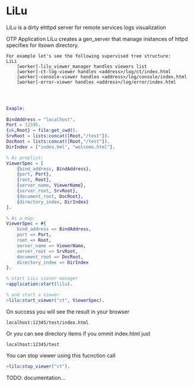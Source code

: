 # LiLu 
LiLu is a dirty ehttpd server for remote services logs visualization

OTP Application LiLu creates a gen_server that manage instances of httpd specifies for itsown directory.

```
For example let's see the following supervised tree structure:
LiLi
	[worker]-lilu_viewer_manager handles viewers list
	[worker]-ct-log-viewer handles <address>/log/ct/index.html
	[worker]-console-viewer handles <address>/log/console/index.html
	[worker]-error-viewer handles <address>/log/error/index.html	
```

```erlang

	

Exaple:
	
BindAddress = "localhost".
Port = 12345.
{ok,Root} = file:get_cwd().
SrvRoot = lists:concat([Root,"/test"]).
DocRoot = lists:concat([Root,"/test"]).
DirIndex = ["index.hml", "welcome.html"].

% As proplist:	
ViewerSpec = [
	{bind_address, BindAddress},
	{port, Port},
	{root, Root},
	{server_name, ViewerName},
	{server_root, SrvRoot},
	{document_root, DocRoot},
	{directory_index, DirIndex}
].

% As a map:
ViewerSpec = #{
	bind_address => BindAddress,
	port => Port,
	root => Root,
	server_name => ViewerName,
	server_root => SrvRoot,
	document_root => DocRoot,
	directory_index => DirIndex
}.

% start LiLu viever manager
>application:start(lilu).

% and start a viewer
>lilu:start_viewer("ct", ViewerSpec).
```
On success you will see the result in your browser

```
localhost:12345/test/index.html
```
Or you can see directory items if you ommit index.html just

```
localhost:12345/test
``` 
You can stop viewer using this fucnction call
```erlang
>lilu:stop_viewer("ct").
```
TODO: documentation...
